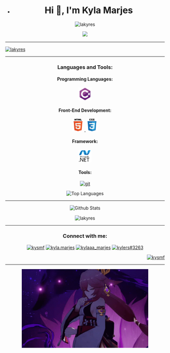 - <h1 align="center">Hi 👋, I'm Kyla Marjes</h1>
<p align="center"> <img src="https://komarev.com/ghpvc/?username=lakyres&label=Profile%20views&color=0e75b6&style=flat" alt="lakyres" /> </p>


<p align="center" ><img src="https://github.com/lakyres/lakyres/blob/main/raiden%20burst.gif" width="400"></p>

<hr size="100">

<p align="left"> <a href="https://github.com/ryo-ma/github-profile-trophy"><img src="https://github-profile-trophy.vercel.app/?username=lakyres&theme=radical" alt="lakyres" /></a> </p>

<hr size="100">

<h3 align="center">Languages and Tools:</h3>

<h4 align="center">Programming Languages:</h4>

<p align="center"> 
<a href="https://www.w3schools.com/cs/" target="_blank" rel="noreferrer"> <img src="https://raw.githubusercontent.com/devicons/devicon/master/icons/csharp/csharp-original.svg" alt="csharp" width="40" height="40"/> </a> 
</p>

<h4 align="center">Front-End Development:</h4>

<p align="center"> 
<a href="https://www.w3.org/html/" target="_blank" rel="noreferrer"> <img src="https://raw.githubusercontent.com/devicons/devicon/master/icons/html5/html5-original-wordmark.svg" alt="html5" width="40" height="40"/> </a>
<a href="https://www.w3schools.com/css/" target="_blank" rel="noreferrer"> <img src="https://raw.githubusercontent.com/devicons/devicon/master/icons/css3/css3-original-wordmark.svg" alt="css3" width="40" height="40"/> </a> 
</p>

<h4 align="center">Framework:</h4>

<p align="center"> 
<a href="https://dotnet.microsoft.com/" target="_blank" rel="noreferrer"> <img src="https://raw.githubusercontent.com/devicons/devicon/master/icons/dot-net/dot-net-original-wordmark.svg" alt="dotnet" width="40" height="40"/> </a> 
</p>

<h4 align="center">Tools:</h4>

<p align="center"> 
<a href="https://git-scm.com/" target="_blank" rel="noreferrer"> <img src="https://www.vectorlogo.zone/logos/git-scm/git-scm-icon.svg" alt="git" width="40" height="40"/> </a> 
</p>

<div align="center">

![Top Languages](https://github-readme-stats.vercel.app/api/top-langs/?username=lakyres&show_icons=true&theme=radical)

<hr size="100">

![Github Stats](https://github-readme-stats.vercel.app/api?username=lakyres&count_private=true&show_icons=true&theme=radical)

<p><img align="center" src="https://github-readme-streak-stats.herokuapp.com/?user=lakyres&&theme=radical" alt="lakyres" /></p>

</div>

<hr size="100">

<h3 align="center">Connect with me:</h3>
<p align="center">
<a href="https://twitter.com/kysmf" target="blank"><img align="center" src="https://raw.githubusercontent.com/rahuldkjain/github-profile-readme-generator/master/src/images/icons/Social/twitter.svg" alt="kysmf" height="30" width="40" /></a>
<a href="https://fb.com/kyla.marjes" target="blank"><img align="center" src="https://raw.githubusercontent.com/rahuldkjain/github-profile-readme-generator/master/src/images/icons/Social/facebook.svg" alt="kyla.marjes" height="30" width="40" /></a>
<a href="https://instagram.com/kylaaa_marjes" target="blank"><img align="center" src="https://raw.githubusercontent.com/rahuldkjain/github-profile-readme-generator/master/src/images/icons/Social/instagram.svg" alt="kylaaa_marjes" height="30" width="40" /></a>
<a href="https://discord.gg/kylers#3263" target="blank"><img align="center" src="https://raw.githubusercontent.com/rahuldkjain/github-profile-readme-generator/master/src/images/icons/Social/discord.svg" alt="kylers#3263" height="30" width="40" /></a>
</p>

<p align="right"> <a href="https://twitter.com/kysmf" target="blank"><img src="https://img.shields.io/twitter/follow/kysmf?logo=twitter&style=for-the-badge" alt="kysmf" /></a> </p>

<hr size="100">

<p align="center" ><img src="https://github.com/lakyres/lakyres/blob/main/yae%20miko%20burst.gif" width="400"></p>

<!---
lakyres/lakyres is a ✨ special ✨ repository because its `memyselfandi.md` (this file) appears on your GitHub profile.
You can click the Preview link to take a look at your changes.
--->
